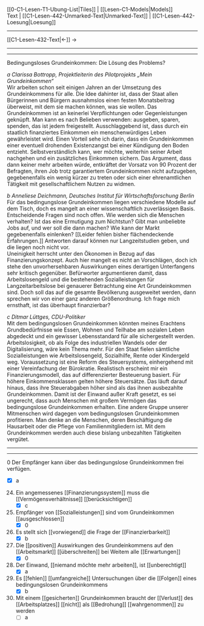    [[0-C1-Lesen-T1-Ubung-List|Tiles]] | [[Lesen-C1-Models|Models]]    
   Text  | [[C1-Lesen-442-Unmarked-Text|Unmarked-Text]] | [[C1-Lesen-442-Loesung|Loesung]]    

---

   [[C1-Lesen-432-Text|←]]          →   

---
---

Bedingungsloses Grundeinkommen: Die Lösung des Problems?

*a Clarissa Bottropp, Projektleiterin des Pilotprojekts „Mein Grundeinkommen“*  
Wir arbeiten schon seit einigen Jahren an der Umsetzung des Grundeinkommens für alle. Die Idee dahinter ist, dass der Staat allen Bürgerinnen und Bürgern ausnahmslos einen festen Monatsbeitrag überweist, mit dem sie machen können, was sie wollen. Das Grundeinkommen ist an keinerlei Verpflichtungen oder Gegenleistungen geknüpft. Man kann es nach Belieben verwenden: ausgeben, sparen, spenden, das ist jedem freigestellt. Ausschlaggebend ist, dass durch ein staatlich finanziertes Einkommen ein menschenwürdiges Leben gewährleistet wird. Einen Vorteil sehe ich darin, dass ein Grundeinkommen einer eventuell drohenden Existenzangst bei einer Kündigung den Boden entzieht. Selbstverständlich kann, wer möchte, weiterhin seiner Arbeit nachgehen und ein zusätzliches Einkommen sichern. Das Argument, dass dann keiner mehr arbeiten würde, entkräftet der Vorsatz von 90 Prozent der Befragten, ihren Job trotz garantiertem Grundeinkommen nicht aufzugeben, gegebenenfalls ein wenig kürzer zu treten oder sich einer ehrenamtlichen Tätigkeit mit gesellschaftlichem Nutzen zu widmen.  

*b Anneliese Deichmann, Deutsches Institut für Wirtschaftsforschung Berlin*  
Für das bedingungslose Grundeinkommen liegen verschiedene Modelle auf dem Tisch, doch es mangelt an einer wissenschaftlich zuverlässigen Basis. Entscheidende Fragen sind noch offen. Wie werden sich die Menschen verhalten? Ist das eine Ermutigung zum Nichtstun? Gibt man unbeliebte Jobs auf, und wer soll die dann machen? Wie kann der Markt gegebenenfalls einlenken? [[Leider fehlen bisher flächendeckende Erfahrungen.]] Antworten darauf können nur Langzeitstudien geben, und die liegen noch nicht vor.  
Uneinigkeit herrscht unter den Ökonomen in Bezug auf das Finanzierungskonzept. Auch hier mangelt es nicht an Vorschlägen, doch ich stehe den unvorhersehbaren Auswirkungen eines derartigen Unterfangens sehr kritisch gegenüber. Befürworter argumentieren damit, dass Arbeitslosengeld und die bestehenden Sozialleistungen für Langzeitarbeitslose bei genauerer Betrachtung eine Art Grundeinkommen sind. Doch soll das auf die gesamte Bevölkerung ausgeweitet werden, dann sprechen wir von einer ganz anderen Größenordnung. Ich frage mich ernsthaft, ist das überhaupt finanzierbar?  

*c Ditmar Lüttges, CDU-Politiker*  
Mit dem bedingungslosen Grundeinkommen könnten meines Erachtens Grundbedürfnisse wie Essen, Wohnen und Teilhabe am sozialen Leben abgedeckt und ein gewisser Lebensstandard für alle sichergestellt werden. Arbeitslosigkeit, ob als Folge des industriellen Wandels oder der Digitalisierung, wäre kein Thema mehr. Für den Staat fielen sämtliche Sozialleistungen wie Arbeitslosengeld, Sozialhilfe, Rente oder Kindergeld weg. Voraussetzung ist eine Reform des Steuersystems, einhergehend mit einer Vereinfachung der Bürokratie. Realistisch erscheint mir ein Finanzierungsmodell, das auf differenzierter Besteuerung basiert. Für höhere Einkommensklassen gelten höhere Steuersätze. Das läuft darauf hinaus, dass ihre Steuerabgaben höher sind als das ihnen ausbezahlte Grundeinkommen. Damit ist der Einwand außer Kraft gesetzt, es sei ungerecht, dass auch Menschen mit großem Vermögen das bedingungslose Grundeinkommen erhalten. Eine andere Gruppe unserer Mitmenschen wird dagegen vom bedingungslosen Grundeinkommen profitieren. Man denke an die Menschen, deren Beschäftigung die Hausarbeit oder die Pflege von Familienmitgliedern ist. Mit dem Grundeinkommen werden auch diese bislang unbezahlten Tätigkeiten vergütet.  

---
---

0 Der Empfänger kann über das bedingungslose Grundeinkommen frei verfügen.  
- [x] a  

24. Ein angemessenes [[Finanzierungssystem]] muss die [[Vermögensverhältnisse]] [[berücksichtigen]]
    - [x] c

25. Empfänger von [[Sozialleistungen]] sind vom Grundeinkommen [[ausgeschlossen]]
    - [x] 0

26. Es stellt sich [[vorwiegend]] die Frage der [[Finanzierbarkeit]]  
    - [x] b

27. Die [[positiven]] Auswirkungen des Grundeinkommens auf den [[Arbeitsmarkt]] [[überschreiten]] bei Weitem alle [[Erwartungen]]
    - [x] 0 

28. Der Einwand, [[niemand möchte mehr arbeiten]], ist [[unberechtigt]]
    - [x] a 

29. Es [[fehlen]] [[umfangreiche]] Untersuchungen über die [[Folgen]] eines bedingungslosen Grundeinkommens
    - [x] b

30. Mit einem [[gesicherten]] Grundeinkommen braucht der [[Verlust]] des [[Arbeitsplatzes]] [[nicht]] als [[Bedrohung]] [[wahrgenommen]] zu werden
    - [ ] a